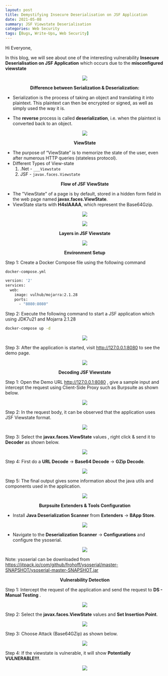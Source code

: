 ```yaml
---
layout: post
title: Demystifying Insecure Deserialisation on JSF Application
date: 2021-05-08
summary: JSF Viewstate Deserialisation
categories: Web Security
tags: [Bugs, Write-Ups, Web Security]
---
```


Hi Everyone,

In this blog, we will see about one of the interesting vulnerability **Insecure Deserialisation on JSF Application** which occurs due to the **misconfigured viewstate**

<p align="center">
  <img src="/images/deserialisation/desc1.png">
</p>

<p align="center"> <strong>Difference between Serialization & Deserialization:</strong></p>

* Serialization is the process of taking an object and translating it into plaintext. This plaintext can then be encrypted or signed, as well as simply used the way it is.

* The **reverse** process is called **deserialization**, i.e. when the plaintext is converted back to an object.

<p align="center">
  <img src="/images/deserialisation/desc2.png">
</p>

<p align="center"> <strong>ViewState</strong></p>

* The purpose of “ViewState” is to memorize the state of the user, even after numerous HTTP queries (stateless protocol).
* Different Types of View-state
  1. .Net - ``___Viewstate``
  2. JSF - ``javax.faces.Viewstate``    

<p align="center"> <strong>Flow of JSF ViewState</strong></p>

* The "ViewState" of a page is by default, stored in a hidden form field in the web page named **javax.faces.ViewState**.
* ViewState starts with **H4sIAAAA**, which represent the Base64Gzip.

<p align="center">
  <img src="/images/deserialisation/desc3.png">
</p>

<p align="center">
  <img src="/images/deserialisation/desc4.png">
</p>

<p align="center"> <strong>Layers in JSF Viewstate</strong></p>

<p align="center">
  <img src="/images/deserialisation/desc5.png">
</p>

<p align="center"><strong>Environment Setup</strong></p>

Step 1: Create a Docker Compose file using the following command 

`docker-compose.yml`

```bash
version: '2'
services:
  web:
    image: vulhub/mojarra:2.1.28
    ports:
      - "8080:8080"
```

Step 2: Execute the following command to start a JSF application which using JDK7u21 and Mojarra 2.1.28

```bash
docker-compose up -d
```
<p align="center">
  <img src="/images/deserialisation/desc6.png">
</p>

Step 3: After the application is started, visit http://127.0.0.1:8080 to see the demo page.

<p align="center">
  <img src="/images/deserialisation/desc7.png">
</p>

<p align="center"><strong>Decoding JSF Viewstate</strong></p>

Step 1: Open the Demo URL http://127.0.0.1:8080 , give a sample input and intercept the request using Client-Side Proxy such as Burpsuite as shown below.

<p align="center">
  <img src="/images/deserialisation/desc8.png">
</p>

Step 2: In the request body, it can be observed that the application uses JSF Viewstate format.

<p align="center">
  <img src="/images/deserialisation/desc9.png">
</p>

Step 3: Select the **javax.faces.ViewState** values , right click & send it to **Decoder** as shown below.

<p align="center">
  <img src="/images/deserialisation/desc10.png">
</p>

Step 4: First do a **URL Decode** -> **Base64 Decode** -> **GZip Decode**.

<p align="center">
  <img src="/images/deserialisation/desc11.png">
</p>

Step 5: The final output gives some information about the java utils and components used in the application.

<p align="center">
  <img src="/images/deserialisation/desc12.png">
</p>

<p align="center"><strong>Burpsuite Extenders & Tools Configuration</strong></p>

* Install **Java Deserialization Scanner** from **Extenders** -> **BApp Store**.

<p align="center">
  <img src="/images/deserialisation/desc13.png">
</p>

* Navigate to the **Deserialization Scanner** -> **Configurations** and configure the ysoserial.

<p align="center">
  <img src="/images/deserialisation/desc14.png">
</p>

Note: ysoserial can be downloaded from <https://jitpack.io/com/github/frohoff/ysoserial/master-SNAPSHOT/ysoserial-master-SNAPSHOT.jar>

<p align="center"><strong>Vulnerability Detection</strong></p>

Step 1: Intercept the request of the application and send the request to **DS - Manual Testing** .

<p align="center">
  <img src="/images/deserialisation/desc15.png">
</p>

Step 2: Select the **javax.faces.ViewState** values and **Set Insertion Point**.

<p align="center">
  <img src="/images/deserialisation/desc16.png">
</p>

Step 3: Choose Attack (Base64GZip) as shown below.

<p align="center">
  <img src="/images/deserialisation/desc17.png">
</p>

Step 4: If the viewstate is vulnerable, it will show **Potentially VULNERABLE!!!**.

<p align="center">
  <img src="/images/deserialisation/desc18.png">
</p>

